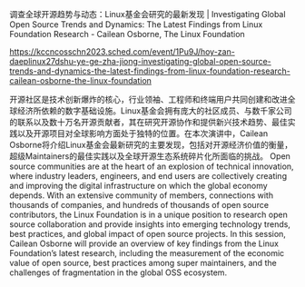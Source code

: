 调查全球开源趋势与动态：Linux基金会研究的最新发现 | Investigating Global Open Source Trends and Dynamics: The Latest Findings from Linux Foundation Research - Cailean Osborne, The Linux Foundation

https://kccncosschn2023.sched.com/event/1Pu9J/hoy-zan-daeplinux27dshu-ye-ge-zha-jiong-investigating-global-open-source-trends-and-dynamics-the-latest-findings-from-linux-foundation-research-cailean-osborne-the-linux-foundation

开源社区是技术创新爆炸的核心，行业领袖、工程师和终端用户共同创建和改进全球经济所依赖的数字基础设施。Linux基金会拥有庞大的社区成员、与数千家公司的联系以及数十万名开源贡献者，其在研究开源协作和提供新兴技术趋势、最佳实践以及开源项目对全球影响方面处于独特的位置。在本次演讲中，Cailean Osborne将介绍Linux基金会最新研究的主要发现，包括对开源经济价值的衡量，超级Maintainers的最佳实践以及全球开源生态系统碎片化所面临的挑战。 
Open source communities are at the heart of an explosion of technical innovation, where industry leaders, engineers, and end users are collectively creating and improving the digital infrastructure on which the global economy depends. With an extensive community of members, connections with thousands of companies, and hundreds of thousands of open source contributors, the Linux Foundation is in a unique position to research open source collaboration and provide insights into emerging technology trends, best practices, and global impact of open source projects. In this session, Cailean Osborne will provide an overview of key findings from the Linux Foundation’s latest research, including the measurement of the economic value of open source, best practices among super maintainers, and the challenges of fragmentation in the global OSS ecosystem.